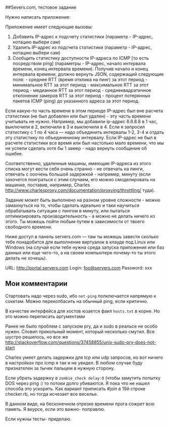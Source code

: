 ##Severs.com, тестовое задание

Нужно написать приложение:

Приложение имеет следующие вызовы:
1) Добавить IP-адрес к подсчету статистики (параметр - IP-адрес, нотацию выбери сам)
2) Удалить IP-адрес из подсчета статистики (параметр - IP-адрес, нотацию выбери сам)
3) Сообщить статистику доступности IP-адреса по ICMP [то есть посредством ping] (параметры - IP-адрес, начало интервала времени, конец интервала времени). Получив начало и конец интервала времени, должно вернуть JSON, содержащий следующие поля:
       - среднее RTT (время отклика на пинг) за этот период
       - минимальное RTT за этот период
       - максимальное RTT за этот период
       - медианное RTT за этот период
       - среднеквадратичное отклонение замеров RTT за этот период
       - процент потерянных пакетов ICMP (ping) до указанного адреса за этот период.

Если какую-то часть времени в этом периоде IP-адрес был вне расчета статистики (не был добавлен или был удален) - эту часть времени учитывать не нужно. Например, мы добавили ip-адрес 8.8.8.8 в 1 час, выключили в 2, включили в 3 и выключили в 4. Если я запросил статистику с 1 по 4 часа — надо объединить интервалы 1-2, 3-4 и отдать эту статистику по объединенному интервалу. Если IP-адрес не был в расчете статистики все время или был настолько мало времени, что мы не успели сделать хотя бы 1 замер - надо вернуть сообщение об ошибке.

Соответственно, удаленные машины, имеющие IP-адреса из этого списка могут вести себя очень странно - не отвечать на пинги, отвечать с ооочень большой задержкой - например, минуту (если захочется поиграться с этим случаем, его можно смоделировать на машинке, поставив, например, Charles http://www.charlesproxy.com/documentation/proxying/throttling/ туда).

Задание может быть выполнено на разном уровне сложности - можно замахнуться на то, чтобы сделать идеально и таки научиться обрабатывать ситуации с пингом в минуту, или пытаться оптимизировать производительность - а можно не делать ничего из этого. Ты можешь пойти любым путем в зависимости от твоего свободного времени.

Ниже доступ в панель servers.com  — там ты можешь завести сколько тебе понадобится для выполнение виртуалок в клауде под Linux или Windows (на случай если тебе нужна среда запуска приложения или баз данных или еще чего-то, а на своем компьютере почему-то ты этого делать не хочешь).

URL: http://portal.servers.com
Login: foo@servers.com
Password: xxx


## Мои комментарии

 Стартовать надо через sudo, ибо `net-ping` полключается напрямую к сокетам. Можно переколбасить на обычный ping, если критично.

 В качестве интерфейса для хостов юзается фаил `hosts.txt` в корне. Но это можно переписать аргументами

 Ранее не было проблем с запуском pry, да и sudo в реальсе не особо нужен.  Словил прикольный момент, 
 который несколько смутил. Все шустро решилось, но все
 же http://stackoverflow.com/questions/37458855/unix-sudo-pry-does-not-start

 Charles умеет делать задержки для tcp или udp запросов, но вот ничего в настройках про icmp я так и не увидел. В любом случае буду признателен за тычек пальцем в нужную сторону.

 Если убрать задержку в `zombie_check delay:0` (чтобы замутить попытку DOS через ping :) то потоки долго убиваются. Я пока что не нашел способа это ускорить. Как вариант приписать #join в 19й строке checker.rb, но тогда исчезает все веселье.

 В данном виде, на бесконечном отрезке времени прога сожрет всю память. Я вкурсе, если это важно- поправлю.

 Если нужны тесты- приделаю. 
